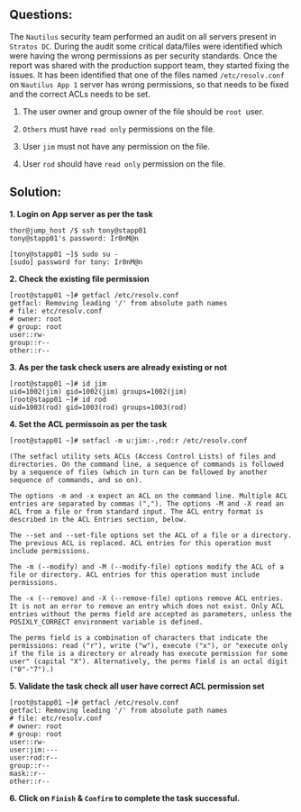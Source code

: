 

## Questions:
The `Nautilus` security team performed an audit on all servers present in `Stratos DC`. During the audit some critical data/files were identified which were having the wrong permissions as per security standards. Once the report was shared with the production support team, they started fixing the issues. It has been identified that one of the files named `/etc/resolv.conf` on `Nautilus App 1` server has wrong permissions, so that needs to be fixed and the correct ACLs needs to be set.


1. The user owner and group owner of the file should be `root `user.

2. `Others` must have `read only` permissions on the file.

3. User `jim` must not have any permission on the file.

4. User `rod` should have `read only` permission on the file.


## Solution:  

**1. Login on   App server as per the task**

```
thor@jump_host /$ ssh tony@stapp01
tony@stapp01's password: Ir0nM@n

[tony@stapp01 ~]$ sudo su -
[sudo] password for tony: Ir0nM@n
```

**2.  Check the existing file permission**

```
[root@stapp01 ~]# getfacl /etc/resolv.conf
getfacl: Removing leading '/' from absolute path names
# file: etc/resolv.conf
# owner: root
# group: root
user::rw-
group::r--
other::r--
```

**3.  As per the task check users are already existing  or not**

```
[root@stapp01 ~]# id jim
uid=1002(jim) gid=1002(jim) groups=1002(jim)
[root@stapp01 ~]# id rod
uid=1003(rod) gid=1003(rod) groups=1003(rod)
```

**4.  Set the ACL permissoin as per the task**

```
[root@stapp01 ~]# setfacl -m u:jim:-,rod:r /etc/resolv.conf

(The setfacl utility sets ACLs (Access Control Lists) of files and directories. On the command line, a sequence of commands is followed by a sequence of files (which in turn can be followed by another sequence of commands, and so on).

The options -m and -x expect an ACL on the command line. Multiple ACL entries are separated by commas (","). The options -M and -X read an ACL from a file or from standard input. The ACL entry format is described in the ACL Entries section, below.

The --set and --set-file options set the ACL of a file or a directory. The previous ACL is replaced. ACL entries for this operation must include permissions.

The -m (--modify) and -M (--modify-file) options modify the ACL of a file or directory. ACL entries for this operation must include permissions.

The -x (--remove) and -X (--remove-file) options remove ACL entries. It is not an error to remove an entry which does not exist. Only ACL entries without the perms field are accepted as parameters, unless the POSIXLY_CORRECT environment variable is defined.

The perms field is a combination of characters that indicate the permissions: read ("r"), write ("w"), execute ("x"), or "execute only if the file is a directory or already has execute permission for some user" (capital "X"). Alternatively, the perms field is an octal digit ("0"-"7").)
```

**5.  Validate the task check all user have correct ACL permission set**

```
[root@stapp01 ~]# getfacl /etc/resolv.conf
getfacl: Removing leading '/' from absolute path names
# file: etc/resolv.conf
# owner: root
# group: root
user::rw-
user:jim:---
user:rod:r--
group::r--
mask::r--
other::r--
```

**6. Click on `Finish` & `Confirm` to complete the task successful.**